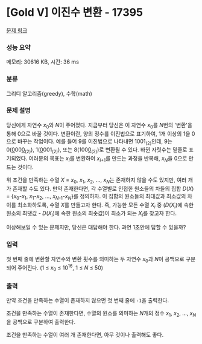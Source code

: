 # [Gold V] 이진수 변환 - 17395 

[문제 링크](https://www.acmicpc.net/problem/17395) 

### 성능 요약

메모리: 30616 KB, 시간: 36 ms

### 분류

그리디 알고리즘(greedy), 수학(math)

### 문제 설명

<p>당신에게 자연수 <em>x</em><sub>0</sub>와 <em>N</em>이 주어졌다. 지금부터 당신은 이 자연수<em> x</em><sub>0</sub>를 <em>N</em>번의 '변환'을 통해 0으로 바꿀 것이다. 변환이란, 양의 정수를 이진법으로 표기하여, 1개 이상의 1을 0으로 바꾸는 작업이다. 예를 들어 9를 이진법으로 나타내면 1001<sub>(2)</sub>인데, 9는 0(<u>0</u>00<u>0</u><sub>(2)</sub>), 1(<u>0</u>001<sub>(2)</sub>), 또는 8(100<u>0</u><sub>(2)</sub>)로 변환될 수 있다. 바뀐 자릿수는 밑줄로 표기되었다. 여러분의 목표는 <em>x<sub>i</sub></em>를 변환하여 <em>x</em><sub><em>i</em>+1</sub>를 만드는 과정을 반복해, <em>x<sub>N</sub></em>을 0으로 만드는 것이다.</p>

<p>위 조건을 만족하는 수열 <em>X</em> = <em>x</em><sub>0</sub>, <em>x</em><sub>1</sub>, <em>x</em><sub>2</sub>, ..., <em>x<sub>N</sub></em>는 존재하지 않을 수도 있지만, 여러 개가 존재할 수도 있다. 만약 존재한다면, 각 수열별로 인접한 원소들의 차들의 집합 <em>D</em>(<em>X</em>) = {<em>x</em><sub>0</sub>-<em>x</em><sub>1</sub>, <em>x</em><sub>1</sub>-<em>x</em><sub>2</sub>, ..., <em>x<sub>N</sub></em><sub>-1</sub>-<em>x</em><sub><em>N</em></sub>}를 정의하자. 이 집합의 원소들의 최대값과 최소값의 차이를 최소화하도록, 수열 <em>X</em>를 만들고자 한다. 즉, 가능한 모든 수열 <em>X<sub>i</sub></em> 중 (<em>D</em>(<em>X<sub>i</sub></em>)에 속한 원소의 최댓값 - <em>D</em>(<em>X<sub>i</sub></em>)에 속한 원소의 최솟값)이 최소가 되는 <em>X<sub>i</sub></em>를 찾고자 한다.</p>

<p>이상해보일 수 있는 문제지만, 당신은 대답해야 한다. 과연 1초안에 답할 수 있을까?</p>

### 입력 

 <p>첫 번째 줄에 변환할 자연수와 변환 횟수를 의미하는 두 자연수 <em>x</em><sub>0</sub>과 <em>N</em>이 공백으로 구분되어 주어진다. (1 ≤ <em>x</em><sub>0</sub> ≤ 10<sup>16</sup>, 1 ≤ <em>N</em> ≤ 50)</p>

### 출력 

 <p>만약 조건을 만족하는 수열이 존재하지 않으면 첫 번째 줄에 <code>-1</code>을 출력한다.</p>

<p>조건을 만족하는 수열이 존재한다면, 수열의 원소를 의미하는 <em>N</em>개의 정수 <em>x</em><sub>1</sub>, <em>x</em><sub>2</sub>, ..., <em>x<sub>N</sub></em>을 공백으로 구분하여 출력한다.</p>

<p>조건을 만족하는 수열이 여러 개 존재한다면, 아무 것이나 출력해도 좋다.</p>

